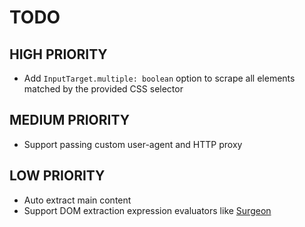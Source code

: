 # TODO

## HIGH PRIORITY

- Add `InputTarget.multiple: boolean` option to scrape all elements matched by the provided CSS selector

## MEDIUM PRIORITY

- Support passing custom user-agent and HTTP proxy

## LOW PRIORITY

- Auto extract main content
- Support DOM extraction expression evaluators like [Surgeon](https://github.com/gajus/surgeon)

